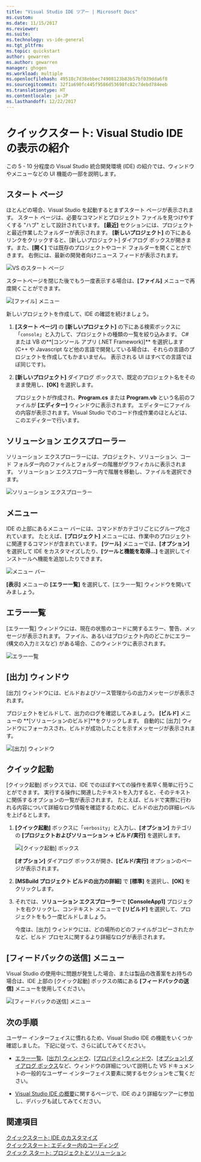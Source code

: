 ```yaml
---
title: "Visual Studio IDE ツアー | Microsoft Docs"
ms.custom: 
ms.date: 11/15/2017
ms.reviewer: 
ms.suite: 
ms.technology: vs-ide-general
ms.tgt_pltfrm: 
ms.topic: quickstart
author: gewarren
ms.author: gewarren
manager: ghogen
ms.workload: multiple
ms.openlocfilehash: 49518c7d38ebbec74908123b83b57bf039dda6f8
ms.sourcegitcommit: 32f1a690fc445f9586d53698fc82c7debd784eeb
ms.translationtype: HT
ms.contentlocale: ja-JP
ms.lasthandoff: 12/22/2017
---
```

# <a name="quickstart-first-look-at-the-visual-studio-ide"></a>クイックスタート: Visual Studio IDE の表示の紹介

この 5 - 10 分程度の Visual Studio 統合開発環境 (IDE) の紹介では、ウィンドウやメニューなどの UI 機能の一部を説明します。

## <a name="start-page"></a>スタート ページ

ほとんどの場合、Visual Studio を起動するとまずスタート ページが表示されます。 スタート ページは、必要なコマンドとプロジェクト ファイルを見つけやすくする "ハブ" として設計されています。 **[最近]** セクションには、プロジェクトと最近作業したフォルダーが表示されます。 **[新しいプロジェクト]** の下にあるリンクをクリックすると、[新しいプロジェクト] ダイアログ ボックスが開きます。また、**[開く]** では既存のプロジェクトやコード フォルダーを開くことができます。 右側には、最新の開発者向けニュース フィードが表示されます。

![VS のスタート ページ](media/quickstart-IDE-start-page.png)

スタートページを閉じた後でもう一度表示する場合は、**[ファイル]** メニューで再度開くことができます。

![[ファイル] メニュー](media/quickstart-IDE-file-menu-large.png)

新しいプロジェクトを作成して、IDE の確認を続けましょう。

1. **[スタート ページ]** の **[新しいプロジェクト]** の下にある検索ボックスに「`console`」と入力して、プロジェクトの種類の一覧を絞り込みます。 C# または VB の**[コンソール アプリ (.NET Framework)]** を選択します (C++ や Javascript など他の言語で開発している場合は、それらの言語のプロジェクトを作成してもかまいません。 表示される UI はすべての言語でほぼ同じです)。

1. **[新しいプロジェクト]** ダイアログ ボックスで、既定のプロジェクト名をそのまま使用し、**[OK]** を選択します。

   プロジェクトが作成され、**Program.cs** または **Program.vb** という名前のファイルが **[エディター]** ウィンドウに表示されます。 エディターにファイルの内容が表示されます。Visual Studio でのコード作成作業のほとんどは、このエディターで行います。

## <a name="solution-explorer"></a>ソリューション エクスプローラー

ソリューション エクスプローラーには、プロジェクト、ソリューション、コード フォルダー内のファイルとフォルダーの階層がグラフィカルに表示されます。 ソリューション エクスプローラー内で階層を移動し、ファイルを選択できます。

![ソリューション エクスプローラー](media/quickstart-IDE-solution-explorer.png)

## <a name="menus"></a>メニュー

IDE の上部にあるメニュー バーには、コマンドがカテゴリごとにグループ化されています。 たとえば、**[プロジェクト]** メニューには、作業中のプロジェクトに関連するコマンドが含まれています。 **[ツール]** メニューでは、**[オプション]** を選択して IDE をカスタマイズしたり、**[ツールと機能を取得...]** を選択してインストールへ機能を追加したりできます。

![メニュー バー](media/quickstart-IDE-menu-bar.png)

**[表示]** メニューの **[エラー一覧]** を選択して、[エラー一覧] ウィンドウを開いてみましょう。

## <a name="error-list"></a>エラー一覧

[エラー一覧] ウィンドウには、現在の状態のコードに関するエラー、警告、メッセージが表示されます。 ファイル、あるいはプロジェクト内のどこかにエラー (構文の入力ミスなど) がある場合、このウィンドウに表示されます。

![エラー一覧](media/quickstart-IDE-error-list.png)

## <a name="output-window"></a>[出力] ウィンドウ

[出力] ウィンドウには、ビルドおよびソース管理からの出力メッセージが表示されます。

プロジェクトをビルドして、出力のログを確認してみましょう。 **[ビルド]** メニューの **[ソリューションのビルド]**をクリックします。 自動的に [出力] ウィンドウにフォーカスされ、ビルドが成功したことを示すメッセージが表示されます。

![[出力] ウィンドウ](media/quickstart-IDE-output.png)

## <a name="quick-launch"></a>クイック起動

[クイック起動] ボックスでは、IDE でのほぼすべての操作を素早く簡単に行うことができます。 実行する操作に関連したテキストを入力すると、そのテキストに関係するオプションの一覧が表示されます。 たとえば、ビルドで実際に行われる内容について詳細なログ情報を確認するために、ビルドの出力の詳細レベルを上げるとします。

1. **[クイック起動]** ボックスに「`verbosity`」と入力し、**[オプション]** カテゴリの **[プロジェクトおよびソリューション -> ビルド/実行]** を選択します。

   ![[クイック起動] ボックス](media/quickstart-IDE-quick-launch.png)

   **[オプション]** ダイアログ ボックスが開き、**[ビルド/実行]** オプションのページが表示されます。

1. **[MSBuild プロジェクト ビルドの出力の詳細]** で **[標準]** を選択し、**[OK]** をクリックします。

1. それでは、**ソリューション エクスプローラー**で **[ConsoleApp1]** プロジェクトを右クリックし、コンテキスト メニューで **[リビルド]** を選択して、プロジェクトをもう一度ビルドしましょう。

   今度は、[出力] ウィンドウには、どの場所のどのファイルがコピーされたかなど、ビルド プロセスに関するより詳細なログが表示されます。

## <a name="send-feedback-menu"></a>[フィードバックの送信] メニュー

Visual Studio の使用中に問題が発生した場合、または製品の改善案をお持ちの場合は、IDE 上部の [クイック起動] ボックスの隣にある **[フィードバックの送信]** メニューを使用してください。

![[フィードバックの送信] メニュー](media/quickstart-IDE-send-feedback.png)

## <a name="next-steps"></a>次の手順

ユーザー インターフェイスに慣れるため、Visual Studio IDE の機能をいくつか確認しました。 下記に従って、さらに試してみてください。

- [エラー一覧](../ide/reference/error-list-window.md)、[[出力] ウィンドウ](../ide/reference/output-window.md)、[[プロパティ] ウィンドウ](../ide/reference/properties-window.md)、[[オプション] ダイアログ ボックス](../ide/reference/options-dialog-box-visual-studio.md)など、ウィンドウの詳細について説明した VS ドキュメントの一般的なユーザー インターフェイス要素に関するセクションをご覧ください。

- [Visual Studio IDE の概要](../ide/visual-studio-ide.md)に関するページで、IDE のより詳細なツアーに参加し、デバッグも試してみてください。

## <a name="see-also"></a>関連項目

[クイックスタート: IDE のカスタマイズ](../ide/personalizing-the-visual-studio-ide.md)  
[クイックスタート: エディター内のコーディング](../ide/quickstart-editor.md)  
[クイック スタート: プロジェクトとソリューション](../ide/quickstart-projects-solutions.md)  